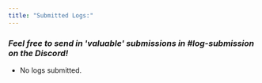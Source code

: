 ```yaml
---
title: "Submitted Logs:"
---
```


### *Feel free to send in 'valuable' submissions in *#log-submission* on the Discord!*

- No logs submitted.

